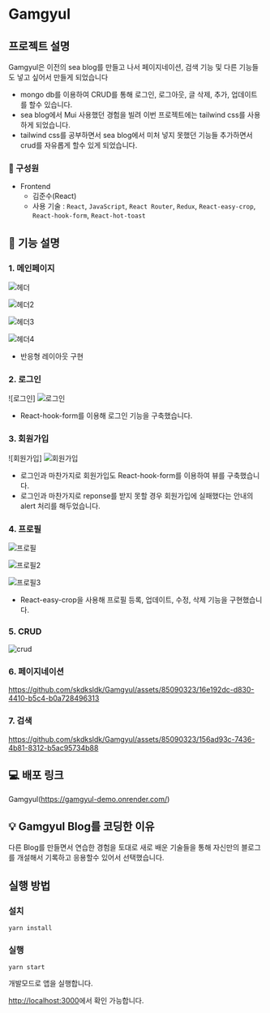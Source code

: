 # Gamgyul

## 프로젝트 설명
Gamgyul은 이전의 sea blog를 만들고 나서 페이지네이션, 검색 기능 및 다른 기능들도 넣고 싶어서 만들게 되었습니다
- mongo db를 이용하여 CRUD를 통해 로그인, 로그아웃, 글 삭제, 추가, 업데이트를 할수 있습니다.
- sea blog에서 Mui 사용했던 경험을 빌려 이번 프로젝트에는 tailwind css를 사용하게 되었습니다.
- tailwind css를 공부하면서 sea blog에서 미처 넣지 못했던 기능들 추가하면서 crud를 자유롭게 할수 있게 되었습니다.

### 🏃 구성원
- Frontend<br/>
  - 김준수(React)
  - 사용 기술 : `React`, `JavaScript`, `React Router`, `Redux`, `React-easy-crop`, `React-hook-form`, `React-hot-toast`
 
## 🔎 기능 설명

### 1. 메인페이지

![헤더](https://github.com/skdksldk/Gamgyul/assets/85090323/6543361f-e695-49ef-b106-814ad5b994c7)

![헤더2](https://github.com/skdksldk/Gamgyul/assets/85090323/8e6ecacf-de1d-4c47-b033-b5d0b2499d51)

![헤더3](https://github.com/skdksldk/Gamgyul/assets/85090323/9ba2104b-7216-46a5-9fa0-94609dd02f2a)

![헤더4](https://github.com/skdksldk/Gamgyul/assets/85090323/3795c7f5-362b-4247-9b27-23cffe4ed9f1)

- 반응형 레이아웃 구현

### 2. 로그인

![로그인]
![로그인](https://github.com/skdksldk/Gamgyul/assets/85090323/c5c49d00-77b0-4c0a-b519-a1c4727ebe60)

- React-hook-form를 이용해 로그인 기능을 구축했습니다.


### 3. 회원가입

![회원가입]
![회원가입](https://github.com/skdksldk/Gamgyul/assets/85090323/6c76d51d-ae9d-4d79-b12b-116839295982)


- 로그인과 마찬가지로 회원가입도 React-hook-form를 이용하여 뷰를 구축했습니다.
- 로그인과 마찬가지로 reponse를 받지 못할 경우 회원가입에 실패했다는 안내의 alert 처리를 해두었습니다.

### 4. 프로필 

![프로필](https://github.com/skdksldk/Gamgyul/assets/85090323/66e07dbb-213f-4b8a-b874-522f1d5f2879)

![프로필2](https://github.com/skdksldk/Gamgyul/assets/85090323/55d91e1b-607f-490d-951a-f101b6dafbbc)

![프로필3](https://github.com/skdksldk/Gamgyul/assets/85090323/88d675f6-eb96-46ad-b75d-03eab5eb2914)


- React-easy-crop을 사용해 프로필 등록, 업데이트, 수정, 삭제 기능을 구현했습니다.

### 5. CRUD

![crud](https://github.com/skdksldk/Gamgyul/assets/85090323/d3b68798-6023-4454-9e43-e5229b3abf81)


### 6. 페이지네이션


https://github.com/skdksldk/Gamgyul/assets/85090323/16e192dc-d830-4410-b5c4-b0a728496313


### 7. 검색


https://github.com/skdksldk/Gamgyul/assets/85090323/156ad93c-7436-4b81-8312-b5ac95734b88


## 💻 배포 링크

Gamgyul(https://gamgyul-demo.onrender.com/)


## 💡 Gamgyul Blog를 코딩한 이유

다른 Blog를 만들면서 연습한 경험을 토대로 새로 배운 기술들을 통해 자신만의 블로그를 개설해서 기록하고 응용할수 있어서 선택했습니다.

## 실행 방법

### 설치
`yarn install`

### 실행
`yarn start`

개발모드로 앱을 실행합니다.

[http://localhost:3000](http://localhost:3000)에서 확인 가능합니다.


